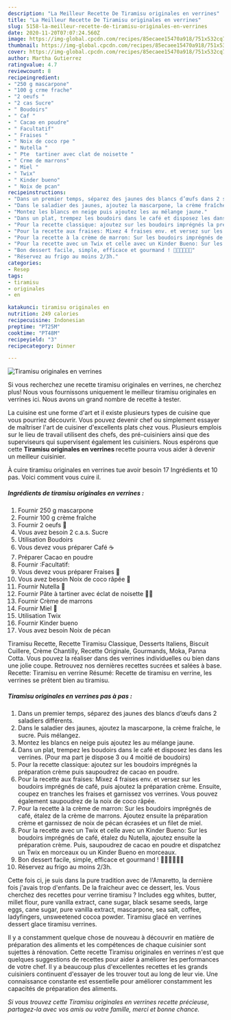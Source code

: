 ```yaml
---
description: "La Meilleur Recette De Tiramisu originales en verrines"
title: "La Meilleur Recette De Tiramisu originales en verrines"
slug: 5158-la-meilleur-recette-de-tiramisu-originales-en-verrines
date: 2020-11-20T07:07:24.560Z
image: https://img-global.cpcdn.com/recipes/85ecaee15470a918/751x532cq70/tiramisu-originales-en-verrines-photo-principale-de-la-recette.jpg
thumbnail: https://img-global.cpcdn.com/recipes/85ecaee15470a918/751x532cq70/tiramisu-originales-en-verrines-photo-principale-de-la-recette.jpg
cover: https://img-global.cpcdn.com/recipes/85ecaee15470a918/751x532cq70/tiramisu-originales-en-verrines-photo-principale-de-la-recette.jpg
author: Martha Gutierrez
ratingvalue: 4.7
reviewcount: 8
recipeingredient:
- "250 g mascarpone"
- "100 g crme frache"
- "2 oeufs "
- "2 cas Sucre"
- " Boudoirs"
- " Caf "
- " Cacao en poudre"
- " Facultatif"
- " Fraises "
- " Noix de coco rpe "
- " Nutella "
- " Pte  tartiner avec clat de noisette "
- " Crme de marrons"
- " Miel "
- " Twix"
- " Kinder bueno"
- " Noix de pcan"
recipeinstructions:
- "Dans un premier temps, séparez des jaunes des blancs d’œufs dans 2 saladiers différents."
- "Dans le saladier des jaunes, ajoutez la mascarpone, la crème fraîche, le sucre. Puis mélangez."
- "Montez les blancs en neige puis ajoutez les au mélange jaune."
- "Dans un plat, trempez les boudoirs dans le café et disposez les dans les verrines. (Pour ma part je dispose 3 ou 4 moitié de boudoirs)"
- "Pour la recette classique: ajoutez sur les boudoirs imprégnés la préparation crème puis saupoudrez de cacao en poudre."
- "Pour la recette aux fraises: Mixez 4 fraises env. et versez sur les boudoirs imprégnés de café, puis ajoutez la préparation crème. Ensuite, coupez en tranches les fraises et garnissez vos verrines. Vous pouvez également saupoudrez de la noix de coco râpée."
- "Pour la recette à la crème de marron: Sur les boudoirs imprégnés de café, étalez de la crème de marrons. Ajoutez ensuite la préparation crème et garnissez de noix de pécan écrasées et un filet de miel."
- "Pour la recette avec un Twix et celle avec un Kinder Bueno: Sur les boudoirs imprégnés de café, étalez du Nutella, ajoutez ensuite la préparation crème. Puis, saupoudrez de cacao en poudre et dispatchez un Twix en morceaux ou un Kinder Bueno en morceaux."
- "Bon dessert facile, simple, efficace et gourmand ! 🤤🍫🍯🍓🌰🥥"
- "Réservez au frigo au moins 2/3h."
categories:
- Resep
tags:
- tiramisu
- originales
- en

katakunci: tiramisu originales en 
nutrition: 249 calories
recipecuisine: Indonesian
preptime: "PT25M"
cooktime: "PT48M"
recipeyield: "3"
recipecategory: Dinner

---
```



![Tiramisu originales en verrines](https://img-global.cpcdn.com/recipes/85ecaee15470a918/751x532cq70/tiramisu-originales-en-verrines-photo-principale-de-la-recette.jpg)

Si vous recherchez une recette tiramisu originales en verrines, ne cherchez plus! Nous vous fournissons uniquement le meilleur tiramisu originales en verrines ici. Nous avons un grand nombre de recette à tester.

La cuisine est une forme d'art et il existe plusieurs types de cuisine que vous pourriez découvrir. Vous pouvez devenir chef ou simplement essayer de maîtriser l'art de cuisiner d'excellents plats chez vous. Plusieurs emplois sur le lieu de travail utilisent des chefs, des pré-cuisiniers ainsi que des superviseurs qui supervisent également les cuisiniers. Nous espérons que cette <strong> Tiramisu originales en verrines </strong> recette pourra vous aider à devenir un meilleur cuisinier.

<!--inarticleads1-->

À cuire tiramisu originales en verrines tue avoir besoin 17 Ingrédients et 10 pas. Voici comment vous cuire il.

##### Ingrédients de tiramisu originales en verrines :

1. Fournir 250 g mascarpone
1. Fournir 100 g crème fraîche
1. Fournir 2 oeufs 🥚
1. Vous avez besoin 2 c.a.s. Sucre
1. Utilisation  Boudoirs
1. Vous devez vous préparer  Café ☕️
1. Préparer  Cacao en poudre
1. Fournir  :Facultatif:
1. Vous devez vous préparer  Fraises 🍓
1. Vous avez besoin  Noix de coco râpée 🥥
1. Fournir  Nutella 🍫
1. Fournir  Pâte à tartiner avec éclat de noisette 🍫🌰
1. Fournir  Crème de marrons
1. Fournir  Miel 🍯
1. Utilisation  Twix
1. Fournir  Kinder bueno
1. Vous avez besoin  Noix de pécan


Tiramisu Recette, Recette Tiramisu Classique, Desserts Italiens, Biscuit Cuillere, Crème Chantilly, Recette Originale, Gourmands, Moka, Panna Cotta. Vous pouvez la réaliser dans des verrines individuelles ou bien dans une jolie coupe. Retrouvez nos dernières recettes sucrées et salées à base. Recette: Tiramisu en verrine Résumé: Recette de tiramisu en verrine, les verrines se prêtent bien au tiramisu. 

<!--inarticleads2-->

##### Tiramisu originales en verrines pas à pas :

1. Dans un premier temps, séparez des jaunes des blancs d’œufs dans 2 saladiers différents.
1. Dans le saladier des jaunes, ajoutez la mascarpone, la crème fraîche, le sucre. Puis mélangez.
1. Montez les blancs en neige puis ajoutez les au mélange jaune.
1. Dans un plat, trempez les boudoirs dans le café et disposez les dans les verrines. (Pour ma part je dispose 3 ou 4 moitié de boudoirs)
1. Pour la recette classique: ajoutez sur les boudoirs imprégnés la préparation crème puis saupoudrez de cacao en poudre.
1. Pour la recette aux fraises: Mixez 4 fraises env. et versez sur les boudoirs imprégnés de café, puis ajoutez la préparation crème. Ensuite, coupez en tranches les fraises et garnissez vos verrines. Vous pouvez également saupoudrez de la noix de coco râpée.
1. Pour la recette à la crème de marron: Sur les boudoirs imprégnés de café, étalez de la crème de marrons. Ajoutez ensuite la préparation crème et garnissez de noix de pécan écrasées et un filet de miel.
1. Pour la recette avec un Twix et celle avec un Kinder Bueno: Sur les boudoirs imprégnés de café, étalez du Nutella, ajoutez ensuite la préparation crème. Puis, saupoudrez de cacao en poudre et dispatchez un Twix en morceaux ou un Kinder Bueno en morceaux.
1. Bon dessert facile, simple, efficace et gourmand ! 🤤🍫🍯🍓🌰🥥
1. Réservez au frigo au moins 2/3h.


Cette fois ci, je suis dans la pure tradition avec de l&#39;Amaretto, la dernière fois j&#39;avais trop d&#39;enfants. De la fraicheur avec ce dessert, les. Vous cherchez des recettes pour verrine tiramisu ? Includes egg whites, butter, millet flour, pure vanilla extract, cane sugar, black sesame seeds, large eggs, cane sugar, pure vanilla extract, mascarpone, sea salt, coffee, ladyfingers, unsweetened cocoa powder. Tiramisu glacé en verrines dessert glace tiramisu verrines. 

<!--inarticleads1-->

<p>
Il y a constamment quelque chose de nouveau à découvrir en matière de préparation des aliments et les compétences de chaque cuisinier sont sujettes à rénovation. Cette recette Tiramisu originales en verrines n'est que quelques suggestions de recettes pour aider à améliorer les performances de votre chef. Il y a beaucoup plus d'excellentes recettes et les grands cuisiniers continuent d'essayer de les trouver tout au long de leur vie. Une connaissance constante est essentielle pour améliorer constamment les capacités de préparation des aliments.
</p>

<p>
<i>Si vous trouvez cette Tiramisu originales en verrines recette précieuse, partagez-la avec vos amis ou votre famille, merci et bonne chance.</i>
</p>
